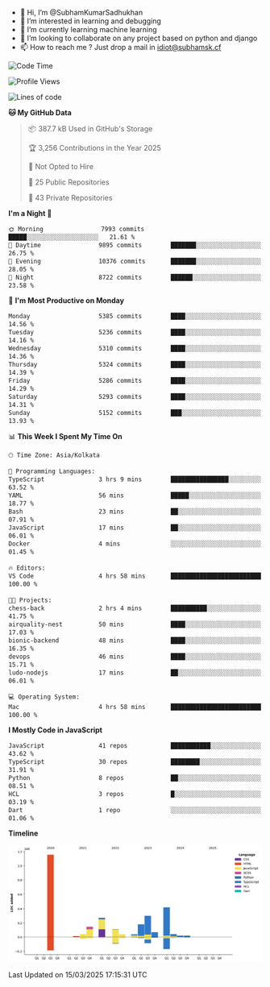 - 👋 Hi, I’m @SubhamKumarSadhukhan
- 👀 I’m interested in learning and debugging
- 🌱 I’m currently learning machine learning
- 💞️ I’m looking to collaborate on any project based on python and django
- 📫 How to reach me ?
      Just drop a mail in idiot@subhamsk.cf

<!---
SubhamKumarSadhukhan/SubhamKumarSadhukhan is a ✨ special ✨ repository because its `README.md` (this file) appears on your GitHub profile.
You can click the Preview link to take a look at your changes.
--->


<!--START_SECTION:waka-->
![Code Time](http://img.shields.io/badge/Code%20Time-2%2C781%20hrs%2040%20mins-blue)

![Profile Views](http://img.shields.io/badge/Profile%20Views-3-blue)

![Lines of code](https://img.shields.io/badge/From%20Hello%20World%20I%27ve%20Written-2.8%20million%20lines%20of%20code-blue)

**🐱 My GitHub Data** 

> 📦 387.7 kB Used in GitHub's Storage 
 > 
> 🏆 3,256 Contributions in the Year 2025
 > 
> 🚫 Not Opted to Hire
 > 
> 📜 25 Public Repositories 
 > 
> 🔑 43 Private Repositories 
 > 
**I'm a Night 🦉** 

```text
🌞 Morning                7993 commits        █████░░░░░░░░░░░░░░░░░░░░   21.61 % 
🌆 Daytime                9895 commits        ███████░░░░░░░░░░░░░░░░░░   26.75 % 
🌃 Evening                10376 commits       ███████░░░░░░░░░░░░░░░░░░   28.05 % 
🌙 Night                  8722 commits        ██████░░░░░░░░░░░░░░░░░░░   23.58 % 
```
📅 **I'm Most Productive on Monday** 

```text
Monday                   5385 commits        ████░░░░░░░░░░░░░░░░░░░░░   14.56 % 
Tuesday                  5236 commits        ████░░░░░░░░░░░░░░░░░░░░░   14.16 % 
Wednesday                5310 commits        ████░░░░░░░░░░░░░░░░░░░░░   14.36 % 
Thursday                 5324 commits        ████░░░░░░░░░░░░░░░░░░░░░   14.39 % 
Friday                   5286 commits        ████░░░░░░░░░░░░░░░░░░░░░   14.29 % 
Saturday                 5293 commits        ████░░░░░░░░░░░░░░░░░░░░░   14.31 % 
Sunday                   5152 commits        ███░░░░░░░░░░░░░░░░░░░░░░   13.93 % 
```


📊 **This Week I Spent My Time On** 

```text
🕑︎ Time Zone: Asia/Kolkata

💬 Programming Languages: 
TypeScript               3 hrs 9 mins        ████████████████░░░░░░░░░   63.52 % 
YAML                     56 mins             █████░░░░░░░░░░░░░░░░░░░░   18.77 % 
Bash                     23 mins             ██░░░░░░░░░░░░░░░░░░░░░░░   07.91 % 
JavaScript               17 mins             ██░░░░░░░░░░░░░░░░░░░░░░░   06.01 % 
Docker                   4 mins              ░░░░░░░░░░░░░░░░░░░░░░░░░   01.45 % 

🔥 Editors: 
VS Code                  4 hrs 58 mins       █████████████████████████   100.00 % 

🐱‍💻 Projects: 
chess-back               2 hrs 4 mins        ██████████░░░░░░░░░░░░░░░   41.75 % 
airquality-nest          50 mins             ████░░░░░░░░░░░░░░░░░░░░░   17.03 % 
bionic-backend           48 mins             ████░░░░░░░░░░░░░░░░░░░░░   16.35 % 
devops                   46 mins             ████░░░░░░░░░░░░░░░░░░░░░   15.71 % 
ludo-nodejs              17 mins             ██░░░░░░░░░░░░░░░░░░░░░░░   06.01 % 

💻 Operating System: 
Mac                      4 hrs 58 mins       █████████████████████████   100.00 % 
```

**I Mostly Code in JavaScript** 

```text
JavaScript               41 repos            ███████████░░░░░░░░░░░░░░   43.62 % 
TypeScript               30 repos            ████████░░░░░░░░░░░░░░░░░   31.91 % 
Python                   8 repos             ██░░░░░░░░░░░░░░░░░░░░░░░   08.51 % 
HCL                      3 repos             █░░░░░░░░░░░░░░░░░░░░░░░░   03.19 % 
Dart                     1 repo              ░░░░░░░░░░░░░░░░░░░░░░░░░   01.06 % 
```



**Timeline**

![Lines of Code chart](https://raw.githubusercontent.com/SubhamKumarSadhukhan/SubhamKumarSadhukhan/main/assets/bar_graph.png)


 Last Updated on 15/03/2025 17:15:31 UTC
<!--END_SECTION:waka-->
